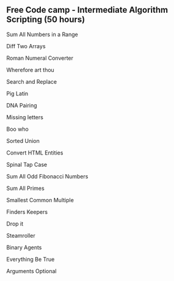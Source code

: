 ## Free Code camp - Intermediate Algorithm Scripting (50 hours)

Sum All Numbers in a Range 

Diff Two Arrays  

Roman Numeral Converter  

Wherefore art thou

Search and Replace 

Pig Latin 

DNA Pairing 

Missing letters

Boo who 

Sorted Union 

Convert HTML Entities 

Spinal Tap Case 

Sum All Odd Fibonacci Numbers 

Sum All Primes 

Smallest Common Multiple 

Finders Keepers 

Drop it 

Steamroller 

Binary Agents 

Everything Be True 

Arguments Optional 

